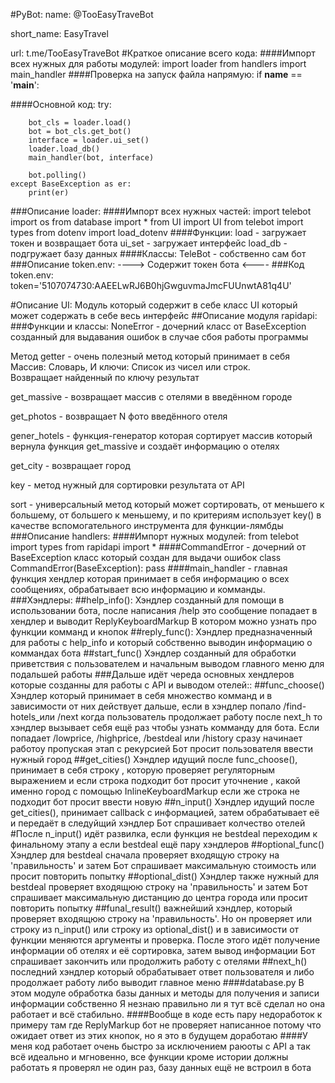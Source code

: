 #PyBot:
 name: @TooEasyTraveBot

 short_name: EasyTravel

 url: t.me/TooEasyTraveBot
#Краткое описание всего кода:
####Импорт всех нужных для работы модулей:
    import loader
    from handlers import main_handler
####Проверка на запуск файла напрямую:
    if __name__ == '__main__': 

####Основной код:
    try:

		bot_cls = loader.load()
		bot = bot_cls.get_bot()
		interface = loader.ui_set()
		loader.load_db()
		main_handler(bot, interface)

		bot.polling()
	except BaseException as er:
		print(er)



###Описание loader:
####Импорт всех нужных частей:
    import telebot
    import os
    from database import *
    from UI import UI
    from telebot import types
    from dotenv import load_dotenv
####Функции:
load - загружает токен и возвращает бота
ui_set - загружает интерфейс
load_db - подгружает базу данных
####Классы:
TeleBot - собственно сам бот
###Описание token.env:
    ----> Содержит токен бота <----
###Код token.env:
    token='5107074730:AAEELwRJ6B0hjGwguvmaJmcFUUnwtA81q4U'

#Описание UI:
Модуль который содержит в себе класс UI который может содержать в себе 
весь интерфейс
##Описание модуля rapidapi:
###Функции и классы:
NoneError - дочерний класс от BaseException созданный для выдавания ошибок в случае сбоя работы программы

Метод getter - очень полезный метод который принимает в себя Массив: Словарь, И ключи: Список из чисел или строк.   
Возвращает найденный по ключу результат

get_massive - возвращает массив с отелями в введённом городе

get_photos - возвращает N фото введённого отеля

gener_hotels - функция-генератор которая сортирует массив который вернула функция get_massive и создаёт информацию о отелях
                                          
get_city - возвращает город

key - метод нужный для сортировки результата от API

sort - универсальный метод который может сортировать, от меньшего к большему, от большего к меньшему, и по критериям
использует key() в качестве вспомогательного инструмента для функции-лямбды
###Описание handlers:
####Импорт нужных модулей:
    from telebot import types
    from rapidapi import *
####CommandError - дочерний от BaseException класс который создан для выдачи ошибок 
    class CommandError(BaseException):
	    pass
####main_handler - главная функция хендлер которая принимает в себя информацию о всех сообщениях, обрабатывает всю информацию и комманды.
###Хэндлеры:
##help_info():
    Хэндлер созданный для помощи в использовании бота, после написания /help это сообщение попадает в хендлер и выводит ReplyKeyboardMarkup 
    В котором можно узнать про функции комманд и кнопок
##reply_func():
    Хэндлер предназначенный для работы с help_info и который собственно выводин информацию о коммандах бота
##start_func()
    Хэндлер созданный для обработки приветствия с пользователем и начальным выводом главного меню для подальшей работы
###Дальше идёт череда основных хендлеров которые созданны для работы с API и выводом отелей::
##func_choose()
    Хэндлер который принимает в себя множество комманд и в зависимости от них действует дальше, если в хэндлер попало /find-hotels_или /next
    когда пользователь продолжает работу после next_h то хэндлер вызывает себя ещё раз чтобы узнать комманду для бота. Если попадает /lowprice, 
    /highprice, /bestdeal или /history сразу начинает работоу пропуская этап с рекурсией
    Бот просит пользователя ввести нужный город
##get_cities()
    Хэндлер идущий после func_choose(), принимает в себя строку , которую проверяет регуляторным выражением и если строка подходит 
    бот просит уточнение , какой именно город с помощью InlineKeyboardMarkup если же строка не подходит бот просит ввести новую
##n_input()
    Хэндлер идущий после get_cities(), принимает callback с информацией, затем обрабатывает её и передаёт в следуйщий хэндлер
    Бот спрашивает колчество отелей
#После n_input() идёт развилка, если функция не bestdeal переходим к финальному этапу а если bestdeal ещё пару хэндлеров
##optional_func()
    Хэндлер для bestdeal сначала проверяет входящую строку на 'правильность' и затем Бот спрашивает максимальную стоимость
    или просит повторить попытку
##optional_dist()
    Хэндлер также нужный для bestdeal проверяет входящюю строку на 'правильность' и затем Бот спрашивает максимальную дистанцию до центра города
    или просит повторить попытку 
##funal_result()
    важнейший хэндлер, который проверяет входящюю строку на 'правильность'. Но он проверяет или строку из n_input()
    или строку из optional_dist() и в зависимости от функции меняются аргументы и проверка.
    После этого идёт получение информации об отелях и её сортировка, затем вывод информации
    Бот спрашивает закончить или продолжить работу с отелями
##next_h()
    последний хэндлер который обрабатывает ответ пользователя и либо продолжает работу либо выводит главное меню
####database.py
    В этом модуле обработка базы данных и методы для получения и записи информации собственно
    Я незнаю правильно ли я тут всё сделал но она работает и всё стабильно.
####Вообще в коде есть пару недоработок к примеру там где ReplyMarkup бот не проверяет написанное потому что ожидает ответ из этих кнопок, но я это в будущем доработаю
####У меня код работает очень быстро за исключением раюоты с API а так всё идеально и мгновенно, все функции кроме истории должны работать я проверял не один раз, базу данных ещё не встроил в бота

    